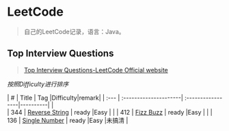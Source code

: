 # LeetCode
> 自己的LeetCode记录，语言：Java。

## Top Interview Questions
> [Top Interview Questions-LeetCode Official website](https://leetcode.com/problemset/top-interview-questions/)

*按照Difficulty进行排序*

| #		| Title                 | Tag               |Difficulty|remark|
| :---  | :---------------------| :-----------------|----------|      |  
| 344   | [Reverse String][344] | ready             |Easy      |      |
| 412   | [Fizz Buzz][412]      | ready             |Easy      |      |
| 136   | [Single Number][136]               | ready             |Easy      |未搞清 |



[344]: problems/notes/top_interview_questions/344
[412]: problems/notes/top_interview_questions/412
[136]: problems/notes/top_interview_questions/136